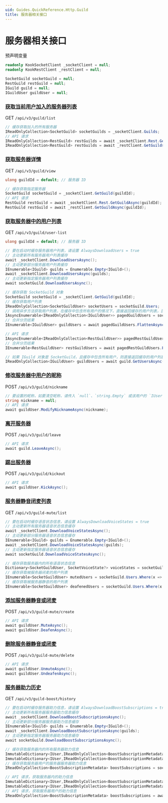 ```yaml
---
uid: Guides.QuickReference.Http.Guild
title: 服务器相关接口
---
```


# 服务器相关接口

预声明变量

```csharp
readonly KookSocketClient _socketClient = null;
readonly KookRestClient _restClient = null;

SocketGuild socketGuild = null;
RestGuild restGuild = null;
IGuild guild = null;
IGuildUser guildUser = null;
```

### [获取当前用户加入的服务器列表]

GET `/api/v3/guild/list`

```csharp
// 缓存获取加入的所有服务器
IReadOnlyCollection<SocketGuild> socketGuilds = _socketClient.Guilds;
// API 请求
IReadOnlyCollection<RestGuild> restGuilds = await _socketClient.Rest.GetGuildsAsync();
IReadOnlyCollection<RestGuild> restGuilds = await _restClient.GetGuildsAsync();
```

### [获取服务器详情]

GET `/api/v3/guild/view`

```csharp
ulong guildId = default; // 服务器 ID

// 缓存获取指定服务器
SocketGuild socketGuild = _socketClient.GetGuild(guildId);
// API 请求
RestGuild restGuild = await _socketClient.Rest.GetGuildAsync(guildId);
RestGuild restGuild = await _restClient.GetGuildAsync(guildId);
```

### [获取服务器中的用户列表]

GET `/api/v3/guild/user-list`

```csharp
ulong guildId = default; // 服务器 ID

// 要在启动时缓存服务器用户列表，请设置 AlwaysDownloadUsers = true
// 主动更新所有服务器用户列表缓存
await _socketClient.DownloadUsersAsync();
// 主动更新部分服务器用户列表缓存
IEnumerable<IGuild> guilds = Enumerable.Empty<IGuild>();
await _socketClient.DownloadUsersAsync(guilds);
// 主动更新指定服务器用户列表缓存
await socketGuild.DownloadUsersAsync();

// 缓存获取 SocketGuild 对象
SocketGuild socketGuild = _socketClient.GetGuild(guildId);
// 缓存获取用户列表
IReadOnlyCollection<SocketGuildUser> socketUsers = socketGuild.Users;
// 调用异步方法获取用户列表，在缓存中包含所有用户的情况下，直接返回缓存的用户列表，否则会发起 API 请求获取分页结果
IAsyncEnumerable<IReadOnlyCollection<IGuildUser>> pagedGuildUsers = socketGuild.GetUsersAsync();
// 合并分页结果
IEnumerable<IGuildUser> guildUsers = await pagedGuildUsers.FlattenAsync();

// API 请求
IAsyncEnumerable<IReadOnlyCollection<RestGuildUser>> pagedRestGuildUsers = restGuild.GetUsersAsync();
// 合并分页结果
IEnumerable<RestGuildUser> restGuildUsers = await pagedRestGuildUsers.FlattenAsync();

// 如果 IGuild 对象是 SocketGuild，且缓存中包含所有用户，则直接返回缓存的用户列表，否则会发起 API 请求获取全部用户信息
IReadOnlyCollection<IGuildUser> guildUsers = await guild.GetUsersAsync();
```

### [修改服务器中用户的昵称]

POST `/api/v3/guild/nickname`

```csharp
// 要设置的昵称，如要清空昵称，请传入 `null`、`string.Empty` 或该用户的 `IUser.Username`
string nickname = null;
// API 请求
await guildUser.ModifyNicknameAsync(nickname);
```

### [离开服务器]

POST `/api/v3/guild/leave`

```csharp
// API 请求
await guild.LeaveAsync();
```

### [踢出服务器]

POST `/api/v3/guild/kickout`

```csharp
// API 请求
await guildUser.KickAsync();
```

### [服务器静音闭麦列表]

GET `/api/v3/guild-mute/list`

```csharp
// 要在启动时缓存语音状态信息，请设置 AlwaysDownloadVoiceStates = true
// 主动更新所有服务器语音状态信息缓存
await _socketClient.DownloadVoiceStatesAsync();
// 主动更新部分服务器语音状态信息缓存
IEnumerable<IGuild> guilds = Enumerable.Empty<IGuild>();
await _socketClient.DownloadVoiceStatesAsync(guilds);
// 主动更新指定服务器语音状态信息缓存
await socketGuild.DownloadVoiceStatesAsync();

// 缓存获取服务器内的所有语音状态信息
Dictionary<SocketGuildUser, SocketVoiceState?> voiceStates = socketGuild.Users.ToDictionary(x => x, x => x.VoiceState);
// 缓存获取被服务器闭麦的用户列表
IEnumerable<SocketGuildUser> mutedUsers = socketGuild.Users.Where(x => x.VoiceState?.IsMuted == true);
// 缓存获取被服务器静音的用户列表
IEnumerable<SocketGuildUser> deafenedUsers = socketGuild.Users.Where(x => x.VoiceState?.IsDeafened == true);
```

### [添加服务器静音或闭麦]

POST `/api/v3/guild-mute/create`

```csharp
// API 请求
await guildUser.MuteAsync();
await guildUser.DeafenAsync();
```

### [删除服务器静音或闭麦]

POST `/api/v3/guild-mute/delete`

```csharp
// API 请求
await guildUser.UnmuteAsync();
await guildUser.UndeafenAsync();
```

### [服务器助力历史]

GET `/api/v3/guild-boost/history`

```csharp
// 要在启动时缓存服务器助力信息，请设置 AlwaysDownloadBoostSubscriptions = true
// 主动更新所有服务器服务器助力信息缓存
await _socketClient.DownloadBoostSubscriptionsAsync();
// 主动更新部分服务器服务器助力信息缓存
IEnumerable<IGuild> guilds = Enumerable.Empty<IGuild>();
await _socketClient.DownloadBoostSubscriptionsAsync(guilds);
// 主动更新指定服务器服务器助力信息缓存
await socketGuild.DownloadBoostSubscriptionsAsync();

// 缓存获取服务器内的所有服务器助力信息
ImmutableDictionary<IUser,IReadOnlyCollection<BoostSubscriptionMetadata>> boostSubscriptions = socketGuild.BoostSubscriptions;
ImmutableDictionary<IUser,IReadOnlyCollection<BoostSubscriptionMetadata>> validBoostSubscriptions = socketGuild.ValidBoostSubscriptions;
// 缓存获取服务器用户的服务器服务器助力信息
IReadOnlyCollection<BoostSubscriptionMetadata> boostSubscriptions = socketGuildUser.BoostSubscriptions;

// API 请求，获取服务器内的助力信息
ImmutableDictionary<IUser,IReadOnlyCollection<BoostSubscriptionMetadata>> boostSubscriptions = await guild.GetBoostSubscriptionsAsync();
ImmutableDictionary<IUser,IReadOnlyCollection<BoostSubscriptionMetadata>> boostSubscriptions = await guild.GetActiveBoostSubscriptionsAsync();
// API 请求，获取服务器用户的助力信息
IReadOnlyCollection<BoostSubscriptionMetadata> boostSubscriptions = await guildUser.GetBoostSubscriptionsAsync();
```

[获取当前用户加入的服务器列表]: https://developer.kookapp.cn/doc/http/guild#获取当前用户加入的服务器列表
[获取服务器详情]: https://developer.kookapp.cn/doc/http/guild#获取服务器详情
[获取服务器中的用户列表]: https://developer.kookapp.cn/doc/http/guild#获取服务器中的用户列表
[修改服务器中用户的昵称]: https://developer.kookapp.cn/doc/http/guild#修改服务器中用户的昵称
[离开服务器]: https://developer.kookapp.cn/doc/http/guild#离开服务器
[踢出服务器]: https://developer.kookapp.cn/doc/http/guild#踢出服务器
[服务器静音闭麦列表]: https://developer.kookapp.cn/doc/http/guild#服务器静音闭麦列表
[添加服务器静音或闭麦]: https://developer.kookapp.cn/doc/http/guild#添加服务器静音或闭麦
[删除服务器静音或闭麦]: https://developer.kookapp.cn/doc/http/guild#删除服务器静音或闭麦
[服务器助力历史]: https://developer.kookapp.cn/doc/http/guild#服务器助力历史
